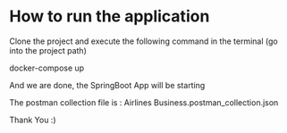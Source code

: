 # How to run the application

Clone the project and execute the following command in the terminal (go into the project path)

docker-compose up

And we are done, the SpringBoot App will be starting

The postman collection file is : Airlines Business.postman_collection.json

Thank You :)
